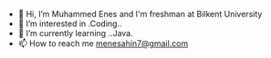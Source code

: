 - 👋 Hi, I’m Muhammed Enes and I'm freshman at Bilkent University
- 👀 I’m interested in .Coding..
- 🌱 I’m currently learning ..Java.
- 📫 How to reach me menesahin7@gmail.com

<!---
wiyorto/wiyorto is a ✨ special ✨ repository because its `README.md` (this file) appears on your GitHub profile.
You can click the Preview link to take a look at your changes.
--->
